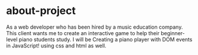 # about-project
As a web developer who has been hired by a music education company. This client wants me to create an interactive game to help their beginner-level piano students study. I will be Creating a piano player with DOM events in JavaScript! using css and html as well.
